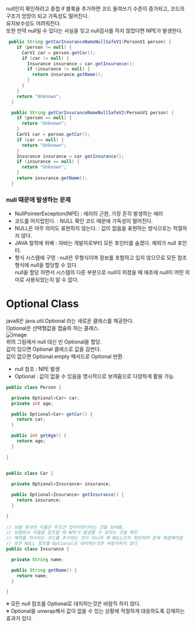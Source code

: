 null인지 확인하려고 중첩 if 블록을 추가하면 코드 들여쓰기 수준이 증가되고, 코드의 구조가 엉망이 되고 가독성도 떨어진다.  
유지보수성도 어려워진다.  
또한 만약 null일 수 있다는 사실을 잊고 null검사를 하지 않았다면 NPE가 발생한다.  

``` java
 public String getCarInsuranceNameNullSafeV1(PersonV1 person) {
    if (person != null) {
      CarV1 car = person.getCar();
      if (car != null) {
        Insurance insurance = car.getInsurance();
        if (insurance != null) {
          return insurance.getName();
        }
      }
    }
    return "Unknown";
  }

  public String getCarInsuranceNameNullSafeV2(PersonV1 person) {
    if (person == null) {
      return "Unknown";
    }
    CarV1 car = person.getCar();
    if (car == null) {
      return "Unknown";
    }
    Insurance insurance = car.getInsurance();
    if (insurance == null) {
      return "Unknown";
    }
    return insurance.getName();
  }
```  

### null 때문에 발생하는 문제
* NullPointerException(NPE) : 에러의 근원, 가장 흔히 발생하는 에러
* 코드를 어지럽힌다. : NULL 확인 코드 때문에 가독성이 떨어진다.
* NULL은 아무 의미도 표현하지 않는다. : 값이 없음을 표현하는 방식으로는 적절하지 않다.  
* JAVA 철학에 위배 : 자바는 개발자로부터 모든 포인터를 숨겼다. 예외가 null 포인터.  
* 형식 시스템에 구멍 : null은 무형식이며 정보를 포함하고 있지 않으므로 모든 참조 형식에 null을 할당할 수 있다.  
                      null을 할당 하면서 시스템의 다른 부분으로 null이 퍼졌을 때 애초에 null이 어떤 의미로 사용되었는지 알 수 없다.  
                      

# Optional Class
java8은 java.util.Optional<T> 라는 새로운 클래스를 제공한다.  
Optional은 선택형값을 캡슐화 하는 클래스.  
![image](https://user-images.githubusercontent.com/67637716/165323713-c91516ac-1ed3-4c9e-84b9-72384fec4b0b.png)  
위의 그림에서 null 대신 빈 Optional을 할당.  
값이 있으면 Optional 클래스로 값을 감싼다.  
값이 없으면 Optional.empty 메서드로 Optional 반환.  

* null 참조 : NPE 발생
* Optional : 값이 없을 수 있음을 명시적으로 보여줌으로 다양하게 활용 가능.
  
``` java
public class Person {

  private Optional<Car> car;
  private int age;

  public Optional<Car> getCar() {
    return car;
  }

  public int getAge() {
    return age;
  }

}
  
  
public class Car {

  private Optional<Insurance> insurance;

  public Optional<Insurance> getInsurance() {
    return insurance;
  }

}
  
// 보험 회사의 이름은 무조건 있어야한다라는 것을 보여줌.  
// 보험회사 이름을 참조할 때 NPE가 발생할 수 있따는 것을 확인
// 예외를 처리하는 코드를 추가하는 것이 아니라 왜 NULL인지 확인하여 문제 해결해야함
// 모든 NULL 참조를 Optional로 대치하는것은 바람직하지 않다
public class Insurance {

  private String name;

  public String getName() {
    return name;
  }

}
```  
  
※ 모든 null 참조를 Optional로 대치하는것은 바람직 하지 않다.  
※ Optional을 unwrap해서 값이 없을 수 있는 상황에 적절하게 대응하도록 강제하는 효과가 있다.  
  


